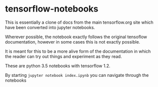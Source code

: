 # tensorflow-notebooks

This is essentially a clone of docs from the main tensorflow.org site 
which have been converted into jupyter notebooks.

Wherever possible, the notebook exactly follows the original tensoflow
documentation, however in some cases this is not exactly possible.

It is meant for this to be a more alive form of the documentation in which
the reader can try out things and experiment as they read.

These are python 3.5 notebooks with tensorflow 1.2.

By starting ``jupyter notebook index.ipynb`` you can navigate through the notebooks
